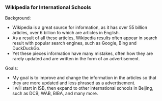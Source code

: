 ### Wikipedia for International Schools

Background:
- Wikipedia is a great source for information, as it has over 55 billion articles, over 6 billion fo which are articles in English.
- As a result of all these articles, Wikipedia results often appear in search result with popular search engines, such as Google, Bing and DuckDuckGo.
- Yet these pieces information have many mistakes, often how they are rarely updated and are written in the form of an advertisement.

Goals:
- My goal is to improve and change the information in the articles so that they are more updated and less phrased as a advertisement.
- I will start in ISB, then expand to other international schools in Beijing, such as DCB, WAB, BIBA, and many more. 
